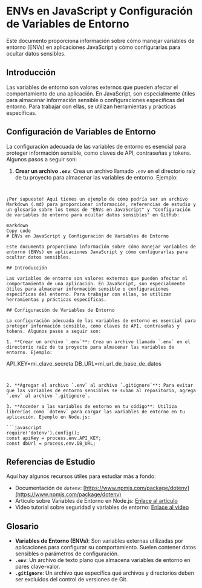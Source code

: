 # ENVs en JavaScript y Configuración de Variables de Entorno

Este documento proporciona información sobre cómo manejar variables de entorno (ENVs) en aplicaciones JavaScript y cómo configurarlas para ocultar datos sensibles.

## Introducción

Las variables de entorno son valores externos que pueden afectar el comportamiento de una aplicación. En JavaScript, son especialmente útiles para almacenar información sensible o configuraciones específicas del entorno. Para trabajar con ellas, se utilizan herramientas y prácticas específicas.

## Configuración de Variables de Entorno

La configuración adecuada de las variables de entorno es esencial para proteger información sensible, como claves de API, contraseñas y tokens. Algunos pasos a seguir son:

1. **Crear un archivo `.env`**: Crea un archivo llamado `.env` en el directorio raíz de tu proyecto para almacenar las variables de entorno. Ejemplo:

```


¡Por supuesto! Aquí tienes un ejemplo de cómo podría ser un archivo Markdown (.md) para proporcionar información, referencias de estudio y un glosario sobre los temas de "ENVs en JavaScript" y "Configuración de variables de entorno para ocultar datos sensibles" en GitHub:

markdown
Copy code
# ENVs en JavaScript y Configuración de Variables de Entorno

Este documento proporciona información sobre cómo manejar variables de entorno (ENVs) en aplicaciones JavaScript y cómo configurarlas para ocultar datos sensibles.

## Introducción

Las variables de entorno son valores externos que pueden afectar el comportamiento de una aplicación. En JavaScript, son especialmente útiles para almacenar información sensible o configuraciones específicas del entorno. Para trabajar con ellas, se utilizan herramientas y prácticas específicas.

## Configuración de Variables de Entorno

La configuración adecuada de las variables de entorno es esencial para proteger información sensible, como claves de API, contraseñas y tokens. Algunos pasos a seguir son:

1. **Crear un archivo `.env`**: Crea un archivo llamado `.env` en el directorio raíz de tu proyecto para almacenar las variables de entorno. Ejemplo:

```
API_KEY=mi_clave_secreta
DB_URL=mi_url_de_base_de_datos
```


2. **Agregar el archivo `.env` al archivo `.gitignore`**: Para evitar que las variables de entorno sensibles se suban al repositorio, agrega `.env` al archivo `.gitignore`.

3. **Acceder a las variables de entorno en tu código**: Utiliza librerías como `dotenv` para cargar las variables de entorno en tu aplicación. Ejemplo en Node.js:

```javascript
require('dotenv').config();
const apiKey = process.env.API_KEY;
const dbUrl = process.env.DB_URL;
```

## Referencias de Estudio

Aquí hay algunos recursos útiles para estudiar más a fondo:

- Documentación de `dotenv`: [https://www.npmjs.com/package/dotenv](https://www.npmjs.com/package/dotenv)
- Artículo sobre Variables de Entorno en Node.js: [Enlace al artículo](https://desarrolloweb.com/articulos/variables-entorno-nodejs.html)
- Video tutorial sobre seguridad y variables de entorno: [Enlace al video](https://www.youtube.com/watch?v=WsAPow3rv1w&ab_channel=VidaMRR-Programacionweb)

## Glosario

- **Variables de Entorno (ENVs)**: Son variables externas utilizadas por aplicaciones para configurar su comportamiento. Suelen contener datos sensibles o parámetros de configuración.
- **`.env`**: Un archivo de texto plano que almacena variables de entorno en pares clave-valor.
- **`.gitignore`**: Un archivo que especifica qué archivos y directorios deben ser excluidos del control de versiones de Git.
